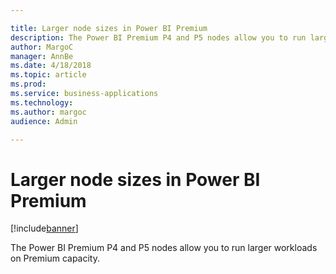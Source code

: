 ```yaml
---

title: Larger node sizes in Power BI Premium
description: The Power BI Premium P4 and P5 nodes allow you to run larger workloads on Premium capacity.
author: MargoC
manager: AnnBe
ms.date: 4/18/2018
ms.topic: article
ms.prod: 
ms.service: business-applications
ms.technology: 
ms.author: margoc
audience: Admin

---
```

#  Larger node sizes in Power BI Premium




[!include[banner](../../includes/banner.md)]

The Power BI Premium P4 and P5 nodes allow you to run larger workloads on
Premium capacity.
